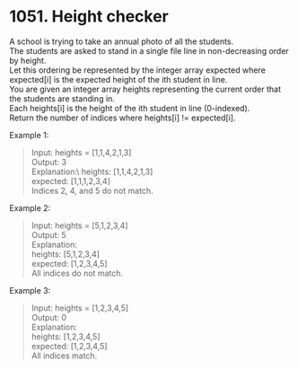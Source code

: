 # 1051. Height checker

A school is trying to take an annual photo of all the students. \
The students are asked to stand in a single file line in non-decreasing order by height. \
Let this ordering be represented by the integer array expected where expected[i] is the expected height of the ith student in line.\
You are given an integer array heights representing the current order that the students are standing in. \
Each heights[i] is the height of the ith student in line (0-indexed).\
Return the number of indices where heights[i] != expected[i].

Example 1:

>Input: heights = [1,1,4,2,1,3]\
Output: 3\
Explanation:\ 
heights:  [1,1,4,2,1,3]\
expected: [1,1,1,2,3,4]\
Indices 2, 4, and 5 do not match.

Example 2:

>Input: heights = [5,1,2,3,4]\
Output: 5\
Explanation:\
heights:  [5,1,2,3,4]\
expected: [1,2,3,4,5]\
All indices do not match.

Example 3:

>Input: heights = [1,2,3,4,5]\
Output: 0\
Explanation:\
heights:  [1,2,3,4,5]\
expected: [1,2,3,4,5]\
All indices match.